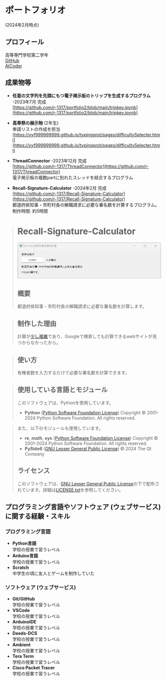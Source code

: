 # ポートフォリオ
(2024年2月時点)

## プロフィール

高等専門学校第二学年<br>[GitHub](https://github.com/r-1317/)<br>[AtCoder](https://atcoder.jp/users/r1317)
## 成果物等

-   **任意の文字列を先頭にもつ電子掲示板のトリップを生成するプログラム** -2023年7月 完成<br>  [https://github.com/r-1317/portfolio2/blob/main/tripkey.ipynb](https://github.com/r-1317/portfolio2/blob/main/tripkey.ipynb)

-   **高専祭の展示物** (2年生)<br>単語リストの作成を担当<br> [https://yyf999999999.github.io/typingprot/pages/difficultySelecter.html](https://yyf999999999.github.io/typingprot/pages/difficultySelecter.html)
 
-  **ThreadConnector** -2023年12月 完成<br> [https://github.com/r-1317/ThreadConnector](https://github.com/r-1317/ThreadConnector)<br>電子掲示板の複数partに別れたスレッドを結合するプログラム<br>

-  **Recall-Signature-Calculator** -2024年2月 完成<br> [https://github.com/r-1317/Recall-Signature-Calculator](https://github.com/r-1317/Recall-Signature-Calculator)<br>都道府県知事・市町村長の解職請求に必要な署名数を計算するプログラム。<br>制作時間: 約5時間
># Recall-Signature-Calculator
>![サムネイル画像](https://github.com/r-1317/Recall-Signature-Calculator/blob/main/ScreenShot.png?raw=true)
>## 概要
>都道府県知事・市町村長の解職請求に必要な署名数を計算します。

>## 制作した理由
>計算が[少し複雑](https://www.soumu.go.jp/main_content/000451016.pdf)であり、Googleで検索しても計算できるwebサイトが見つからなかったから。

>## 使い方
>有権者数を入力するだけで必要な署名数を計算できます。

>## 使用している言語とモジュール
>このソフトウェアは、Pythonを使用しています。
>- **Python** ([Python Software Foundation License](https://docs.python.org/ja/3/license.html#psf-license)) Copyright © 2001-2024 Python Software Foundation. All rights reserved.

>また、以下のモジュールも使用しています。
>- **re**, **math**, **sys** ([Python Software Foundation License](https://docs.python.org/ja/3/license.html#psf-license)) Copyright © 2001-2024 Python Software Foundation. All rights reserved.
>- **PySide6** ([GNU Lesser General Public License](https://www.gnu.org/licenses/lgpl-3.0.html.en)) © 2024 The Qt Company
>## ライセンス
>このソフトウェアは、[GNU Lesser General Public License](https://www.gnu.org/licenses/lgpl-3.0.html.en)の下で配布されています。詳細は[LICENSE.txt](https://github.com/r-1317/ThreadConnector/blob/main/LICENSE.txt)を参照してください。

## プログラミング言語やソフトウェア (ウェブサービス) に関する経験・スキル

### プログラミング言語

 - **Python言語**<br> 学校の授業で習うレベル
 - **Arduino言語**<br> 学校の授業で習うレベル
 - **Scratch**<br> 中学生の頃に友人とゲームを制作していた
### ソフトウェア (ウェブサービス)
 - **Git/GitHub**<br>学校の授業で習うレベル
- **VSCode**<br>学校の授業で習うレベル
- **ArduinoIDE**<br>学校の授業で習うレベル
- **Deeds-DCS**<br>学校の授業で習うレベル
- **Ambient**<br>学校の授業で習うレベル
- **Tera Term**<br>学校の授業で習うレベル
- **Cisco Packet Tracer**<br>学校の授業で習うレベル
<!--stackedit_data:
eyJoaXN0b3J5IjpbMTY1MTIyOTU4MSwtNzIzMTU0NDMsLTE2MT
QzMTUyMiwtNTg1MDY1NzI3LDY2ODg1NzExMSwxODc2NzA2MTA1
LDEyOTc3MzgyMDgsNjA0NTgyMzU0LC0xMjk1ODc1MTY1LDExMT
kzMTc0MTUsMTQwNzE3NjI5MywyMDMzMDYyODY2LDE5OTM3OTU1
MjJdfQ==
-->